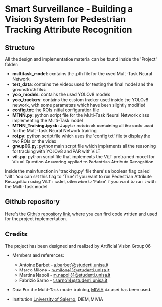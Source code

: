 # Smart Surveillance - Building a Vision System for Pedestrian Tracking Attribute Recognition

## Structure
All the design and implementation material can be found inside the 'Project' folder:
- **multitask_model**: contains the .pth file for the used Multi-Task Neural Network
- **test_data**: contains the videos used for testing the final model and the groundtruth files
- **yolo_models**: contains the used YOLOv8 models
- **yolo_trackers**: contains the custom tracker used inside the YOLOv8 network, with some parameters which have been slightly modified
- **config.txt**: the ROIs initial configuration file
- **MTNN.py**: python script file for the Multi-Task Neural Network class implementing the Multi-Task model
- **MTNN_Training.ipynb**: Jupyter notebook containing all the code used for the Multi-Task Neural Network training
- **roi.py**: python script file which uses the 'config.txt' file to display the two ROIs on the video
- **group06.py**: python main script file which implements all the reasoning for tracking with YOLOv8 and PAR with ViLT
- **vilt.py**: python script file that implements the ViLT pretrained model for Visual Question Answering applied to Pedestrian Attribute Recognition

Inside the main function in 'tracking.py' file there's a boolean flag called 'vilt'. You can set this flag to 'True' if you want to run Pedestrian Attribute Recognition using ViLT model, otherwise to 'False' if you want to run it with the Multi-Task model

## Github repository
Here's the [Github repository link](https://github.com/antoineb1/Artificial_vision), where you can find code written and used for the project implementation.

## Credits
The project has been designed and realized by Artificial Vision Group 06

- Members and references:
  - Antoine Barbet - [a.barbet1@studenti.unisa.it](mailto:a.barbet1@studenti.unisa.it)
  - Marco Milone - [m.milone15@studenti.unisa.it](mailto:m.milone15@studenti.unisa.it)
  - Martina Napoli - [m.napoli81@studenti.unisa.it](mailto:m.napoli81@studenti.unisa.it)
  - Fabrizio Sarno - [f.sarno14@studenti.unisa.it](mailto:f.sarno14@studenti.unisa.it)

- Data
  For the Multi-Task model training, [MIVIA](https://mivia.unisa.it/) dataset has been used.

- Institution
  [University of Salerno](https://web.unisa.it/en/university), DIEM, MIVIA
